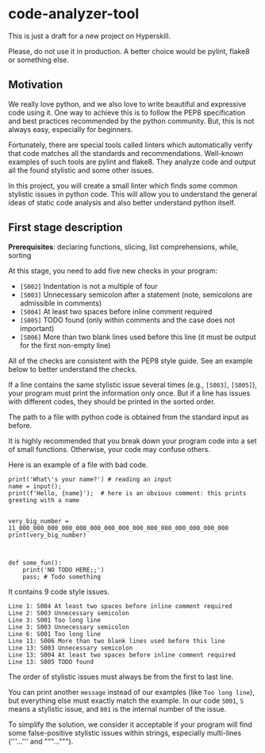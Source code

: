 # code-analyzer-tool
This is just a draft for a new project on Hyperskill.

Please, do not use it in production. A better choice would be pylint, flake8 or something else.

## Motivation

We really love python, and we also love to write beautiful and expressive code using it. 
One way to achieve this is to follow the PEP8 specification and best practices recommended by the python community.
But, this is not always easy, especially for beginners.

Fortunately, there are special tools called linters which automatically verify that code matches all the standards 
and recommendations. Well-known examples of such tools are pylint and flake8. 
They analyze code and output all the found stylistic and some other issues.

In this project, you will create a small linter which finds some common stylistic issues in python code.
This will allow you to understand the general ideas of static code analysis and also better understand python itself.

## First stage description

**Prerequisites**: declaring functions, slicing, list comprehensions, while, sorting

At this stage, you need to add five new checks in your program:
- `[S002]` Indentation is not a multiple of four 
- `[S003]` Unnecessary semicolon after a statement (note, semicolons are admissible in comments)
- `[S004]` At least two spaces before inline comment required
- `[S005]` TODO found (only within comments and the case does not important) 
- `[S006]` More than two blank lines used before this line (it must be output for the first non-empty line)

All of the checks are consistent with the PEP8 style guide. 
See an example below to better understand the checks.

If a line contains the same stylistic issue several times (e.g., `[S003]`, `[S005]`), 
your program must print the information only once. But if a line has issues with different codes, 
they should be printed in the sorted order.

The path to a file with python code is obtained from the standard input as before.

It is highly recommended that you break down your program code into a set of small functions.
Otherwise, your code may confuse others.

Here is an example of a file with bad code.
```
print('What\'s your name?') # reading an input
name = input();
print(f'Hello, {name}');  # here is an obvious comment: this prints greeting with a name


very_big_number = 11_000_000_000_000_000_000_000_000_000_000_000_000_000_000_000
print(very_big_number)



def some_fun():
    print('NO TODO HERE;;')
    pass; # Todo something
```

It contains 9 code style issues.

```
Line 1: S004 At least two spaces before inline comment required
Line 2: S003 Unnecessary semicolon
Line 3: S001 Too long line
Line 3: S003 Unnecessary semicolon
Line 6: S001 Too long line
Line 11: S006 More than two blank lines used before this line
Line 13: S003 Unnecessary semicolon
Line 13: S004 At least two spaces before inline comment required
Line 13: S005 TODO found
```

The order of stylistic issues must always be from the first to last line.

You can print another `message` instead of our examples (like `Too long line`), 
but everything else must exactly match the example.
In our code `S001`, `S` means a stylistic issue, and `001` is the internal number of the issue.

To simplify the solution, we consider it acceptable if your program will find some false-positive stylistic issues 
within strings, especially multi-lines ('''...''' and """...""").
